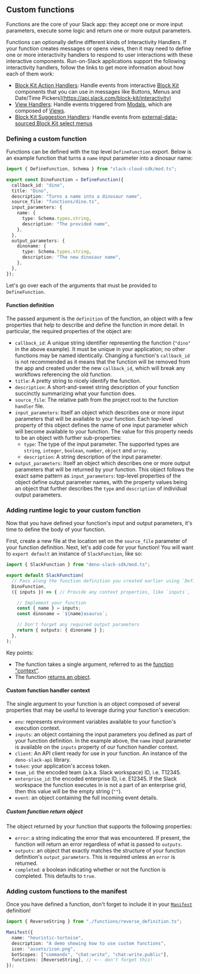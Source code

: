 ## Custom functions

Functions are the core of your Slack app: they accept one or more input
parameters, execute some logic and return one or more output parameters.

Functions can optionally define different kinds of Interactivity Handlers. If your
function creates messages or opens views, then it may need to define one or more
interactivity handlers to respond to user interactions with these interactive components.
Run-on-Slack applications support the following interactivity handlers, follow the links
to get more information about how each of them work:

- [Block Kit Action Handlers][action-handlers]: Handle events from interactive [Block Kit][block-kit]
  components that you can use in messages like
  Buttons, Menus and Date/Time Pickers](https://api.slack.com/block-kit/interactivity)
- [View Handlers][view-handlers]: Handle events triggered from [Modals][modals],
  which are composed of [Views][views].
- [Block Kit Suggestion Handlers][suggest-handlers]: Handle events from
  [external-data-sourced Block Kit select menus](https://api.slack.com/reference/block-kit/block-elements#external_select)

### Defining a custom function

Functions can be defined with the top level `DefineFunction` export. Below is an
example function that turns a `name` input parameter into a dinosaur name:

```ts
import { DefineFunction, Schema } from "slack-cloud-sdk/mod.ts";

export const DinoFunction = DefineFunction({
  callback_id: "dino",
  title: "Dino",
  description: "Turns a name into a dinosaur name",
  source_file: "functions/dino.ts",
  input_parameters: {
    name: {
      type: Schema.types.string,
      description: "The provided name",
    },
  },
  output_parameters: {
    dinoname: {
      type: Schema.types.string,
      description: "The new dinosaur name",
    },
  },
});
```

Let's go over each of the arguments that must be provided to `DefineFunction`.

#### Function definition

The passed argument is the `definition` of the function, an object with a few
properties that help to describe and define the function in more detail. In
particular, the required properties of the object are:

- `callback_id`: A unique string identifier representing the function (`"dino"`
  in the above example). It must be unique in your application; no other
  functions may be named identically. Changing a function's `callback_id` is not
  recommended as it means that the function will be removed from the app and
  created under the new `callback_id`, which will break any workflows
  referencing the old function.
- `title`: A pretty string to nicely identify the function.
- `description`: A short-and-sweet string description of your function
  succinctly summarizing what your function does.
- `source_file`: The relative path from the project root to the function
  `handler` file.
- `input_parameters`: Itself an object which describes one or more input
  parameters that will be available to your function. Each top-level property of
  this object defines the name of one input parameter which will become
  available to your function. The value for this property needs to be an object
  with further sub-properties:
  - `type`: The type of the input parameter. The supported types are `string`,
    `integer`, `boolean`, `number`, `object` and `array`.
  - `description`: A string description of the input parameter.
- `output_parameters`: Itself an object which describes one or more output
  parameters that will be returned by your function. This object follows the
  exact same pattern as `input_parameters`: top-level properties of the object
  define output parameter names, with the property values being an object that
  further describes the `type` and `description` of individual output
  parameters.

### Adding runtime logic to your custom function

Now that you have defined your function's input and output parameters, it's time
to define the body of your function.

First, create a new file at the location set on the `source_file` parameter of your
function definition. Next, let's add code for your function! You will want to
`export default` an instance of `SlackFunction`, like so:

```typescript
import { SlackFunction } from "deno-slack-sdk/mod.ts";

export default SlackFunction(
  // Pass along the function definition you created earlier using `DefineFunction`
  DinoFunction,
  ({ inputs }) => { // Provide any context properties, like `inputs`, `env`, or `token`

    // Implement your function
    const { name } = inputs;
    const dinoname = `${name}asaurus`;

    // Don't forget any required output parameters
    return { outputs: { dinoname } };
  },
);
```

Key points:

- The function takes a single argument, referred to as the
  [function "context"](#function-handler-context).
- The function [returns an object](#function-return-object).

#### Custom function handler context

The single argument to your function is an object composed of several properties
that may be useful to leverage during your function's execution:

- `env`: represents environment variables available to your function's execution
  context.
- `inputs`: an object containing the input parameters you defined as part of
  your function definition. In the example above, the `name` input parameter is
  available on the `inputs` property of our function handler context.
- `client`: An API client ready for use in your function. An instance of the `deno-slack-api` library.
- `token`: your application's access token.
- `team_id`: the encoded team (a.k.a. Slack workspace) ID, i.e. T12345.
- `enterprise_id`: the encoded enterprise ID, i.e. E12345. If the Slack workspace the function executes in is not a part of an enterprise grid, then this value will be the empty string (`""`).
- `event`: an object containing the full incoming event details.

##### Custom function return object

The object returned by your function that supports the following properties:

- `error`: a string indicating the error that was encountered. If present, the
  function will return an error regardless of what is passed to `outputs`.
- `outputs`: an object that exactly matches the structure of your function
  definition's `output_parameters`. This is required unless an `error` is
  returned.
- `completed`: a boolean indicating whether or not the function is completed.
  This defaults to `true`.

### Adding custom functions to the manifest

Once you have defined a function, don't forget to include it in your
[`Manifest`][manifest] definition!

```ts
import { ReverseString } from "./functions/reverse_definition.ts";

Manifest({
  name: "heuristic-tortoise",
  description: "A demo showing how to use custom functions",
  icon: "assets/icon.png",
  botScopes: ["commands", "chat:write", "chat:write.public"],
  functions: [ReverseString], // <-- don't forget this!
});
```

[manifest]: ./manifest.md
[action-handlers]: ./functions-action-handlers.md
[view-handlers]: ./functions-view-handlers.md
[suggest-handlers]: ./functions-suggestion-handlers.md
[block-kit]: https://api.slack.com/block-kit
[modals]: https://api.slack.com/surfaces/modals
[views]: https://api.slack.com/surfaces/modals/using

